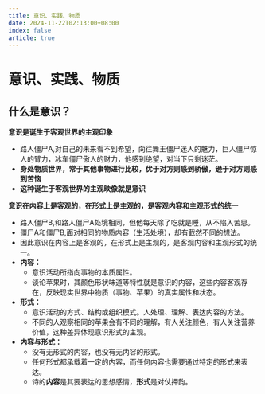 ```yaml
---
title: 意识、实践、物质
date: 2024-11-22T02:13:00+08:00
index: false
article: true
---
```


# 意识、实践、物质


## 什么是意识？

**意识是诞生于客观世界的主观印象**

- 路人僵尸A,对自己的未来看不到希望，向往舞王僵尸迷人的魅力，巨人僵尸惊人的臂力，冰车僵尸傲人的财力，他感到绝望，对当下只剩迷茫。
- **身处物质世界，常于其他事物进行比较，优于对方则感到骄傲，逊于对方则感到苦恼**
- **这种诞生于客观世界的主观映像就是意识**



**意识在内容上是客观的，在形式上是主观的，是客观内容和主观形式的统一**

- 路人僵尸B,和路人僵尸A处境相同，但他每天除了吃就是睡，从不陷入苦思。
- 僵尸A和僵尸B,面对相同的物质内容（生活处境），却有截然不同的想法。
- 因此意识在内容上是客观的，在形式上是主观的，是客观内容和主观形式的统一。
- **内容：** 
  - 意识活动所指向事物的本质属性。
  - 谈论苹果时，其颜色形状味道等特性就是意识的内容，这些内容客观存在，反映现实世界中物质（事物、苹果）的真实属性和状态。
- **形式：** 
  - 意识活动的方式、结构或组织模式。人处理、理解、表达内容的方法。
  - 不同的人观察相同的苹果会有不同的理解，有人关注颜色，有人关注营养价值，这种差异体现意识形式的主观。
- **内容与形式：**
  - 没有无形式的内容，也没有无内容的形式。
  - 任何形式都承载着一定的内容，而任何内容也需要通过特定的形式来表达。
  - 诗的**内容**是其要表达的思想感情，**形式**是对仗押韵。
